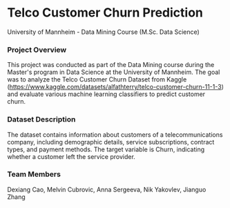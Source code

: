 
# Telco Customer Churn Prediction

University of Mannheim - Data Mining Course (M.Sc. Data Science)

### Project Overview

This project was conducted as part of the Data Mining course during the Master's program in Data Science at the University of Mannheim. The goal was to analyze the Telco Customer Churn Dataset from Kaggle (https://www.kaggle.com/datasets/alfathterry/telco-customer-churn-11-1-3) and evaluate various machine learning classifiers to predict customer churn.

### Dataset Description

The dataset contains information about customers of a telecommunications company, including demographic details, service subscriptions, contract types, and payment methods. The target variable is Churn, indicating whether a customer left the service provider.

### Team Members

Dexiang Cao, Melvin Cubrovic, Anna Sergeeva, Nik Yakovlev, Jianguo Zhang
